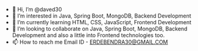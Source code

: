- 👋 Hi, I’m @daved30
- 👀 I’m interested in Java, Spring Boot, MongoDB, Backend Development
- 🌱 I’m currently learning HTML, CSS, JavaScript, Frontend Development
- 💞️ I’m looking to collaborate on Java, Spring Boot, MongoDB, Backend Development and also a little into Frontend technologies too.
- 📫 How to reach me Email ID - ERDEBENDRA30@GMAIL.COM

<!---
daved30/daved30 is a ✨ special ✨ repository because its `README.md` (this file) appears on your GitHub profile.
You can click the Preview link to take a look at your changes.
--->
